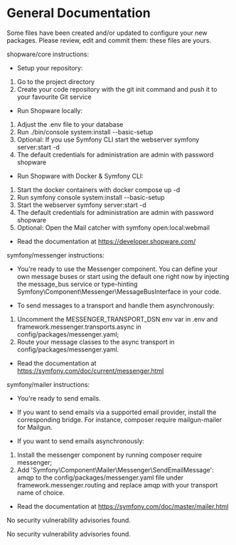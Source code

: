 # General Documentation

Some files have been created and/or updated to configure your new packages.
Please review, edit and commit them: these files are yours.

shopware/core  instructions:

* Setup your repository:

1. Go to the project directory
2. Create your code repository with the git init command and push it to your favourite Git service

* Run Shopware locally:

1. Adjust the .env file to your database
2. Run ./bin/console system:install --basic-setup
3. Optional: If you use Symfony CLI start the webserver symfony server:start -d
3. The default credentials for administration are admin with password shopware

* Run Shopware with Docker & Symfony CLI:

1. Start the docker containers with docker compose up -d
2. Run symfony console system:install --basic-setup
3. Start the webserver symfony server:start -d
4. The default credentials for administration are admin with password shopware
5. Optional: Open the Mail catcher with symfony open:local:webmail

* Read the documentation at https://developer.shopware.com/

symfony/messenger  instructions:

* You're ready to use the Messenger component. You can define your own message buses
  or start using the default one right now by injecting the message_bus service
  or type-hinting Symfony\Component\Messenger\MessageBusInterface in your code.

* To send messages to a transport and handle them asynchronously:

1. Uncomment the MESSENGER_TRANSPORT_DSN env var in .env
   and framework.messenger.transports.async in config/packages/messenger.yaml;
2. Route your message classes to the async transport in config/packages/messenger.yaml.

* Read the documentation at https://symfony.com/doc/current/messenger.html

symfony/mailer  instructions:

* You're ready to send emails.

* If you want to send emails via a supported email provider, install
  the corresponding bridge.
  For instance, composer require mailgun-mailer for Mailgun.

* If you want to send emails asynchronously:

1. Install the messenger component by running composer require messenger;
2. Add 'Symfony\Component\Mailer\Messenger\SendEmailMessage': amqp to the
   config/packages/messenger.yaml file under framework.messenger.routing
   and replace amqp with your transport name of choice.

* Read the documentation at https://symfony.com/doc/master/mailer.html

No security vulnerability advisories found.

No security vulnerability advisories found.